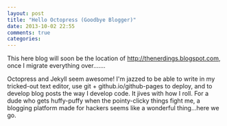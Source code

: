 ```yaml
---
layout: post
title: "Hello Octopress (Goodbye Blogger)"
date: 2013-10-02 22:55
comments: true
categories: 
---
```


This here blog will soon be the location of http://thenerdings.blogspot.com,
once I migrate everything over.......

Octopress and Jekyll seem awesome! I'm jazzed to be able to write in my tricked-out text editor,
use git + github.io/github-pages to deploy, and to develop blog posts the way I develop code.
It jives with how I roll.  For a dude who gets huffy-puffy when the pointy-clicky things fight me,
a blogging platform made for hackers seems like a wonderful thing...here we go.
